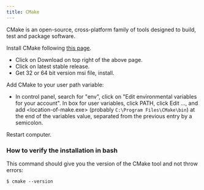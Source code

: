 ```yaml
---
title: CMake
---
```


CMake is an open-source, cross-platform family of tools designed to build, test
and package software.

Install CMake following [this page](https://cmake.org/download/).

- Click on Download on top right of the above page.
- Click on latest stable release.
- Get 32 or 64 bit version msi file, install.

Add CMake to your user path variable:

- In control panel, search for "env", click on "Edit environmental variables
  for your account". In box for user variables, click PATH, click Edit ..., and
  add <location-of-make.exe> (probably `C:\Program Files\CMake\bin`) at the end
  of the variables value, separated from the previous entry by a semicolon.

Restart computer.

### How to verify the installation in bash

This command should give you the version of the CMake tool and not throw errors:

```shell
$ cmake --version
```
